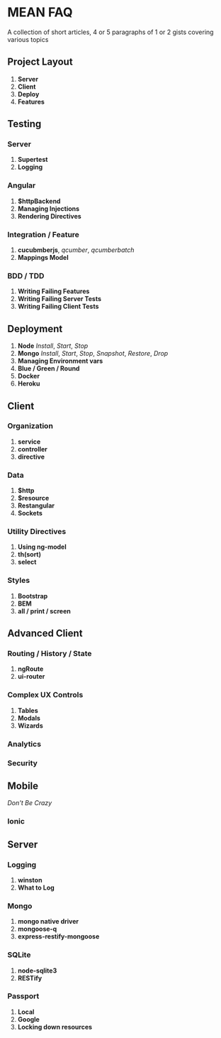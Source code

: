 # MEAN FAQ

A collection of short articles, 4 or 5 paragraphs of 1 or 2 gists covering
various topics

## Project Layout
1. **Server**
1. **Client**
1. **Deploy**
1. **Features**

## Testing
### Server
1. **Supertest**
1. **Logging**

### Angular
1. **$httpBackend**
1. **Managing Injections**
1. **Rendering Directives**

### Integration / Feature
1. **cucubmberjs**, *qcumber*, *qcumberbatch*
1. **Mappings Model**

### BDD / TDD
1. **Writing Failing Features**
1. **Writing Failing Server Tests**
1. **Writing Failing Client Tests**

## Deployment
1. **Node** *Install*, *Start*, *Stop*
1. **Mongo** *Install*, *Start*, *Stop*, *Snapshot*, *Restore*, *Drop*
1. **Managing Environment vars**
1. **Blue / Green / Round**
1. **Docker**
1. **Heroku**

## Client
### Organization
1. **service**
1. **controller**
1. **directive**

### Data
1. **$http**
1. **$resource**
1. **Restangular**
1. **Sockets**

### Utility Directives
1. **Using ng-model**
1. **th(sort)**
1. **select**

### Styles
1. **Bootstrap**
1. **BEM**
1. **all / print / screen**

## Advanced Client

### Routing / History / State

1. **ngRoute**
1. **ui-router**

### Complex UX Controls

1. **Tables**
1. **Modals**
1. **Wizards**

### Analytics

### Security

## Mobile
*Don't Be Crazy*

### Ionic

## Server
### Logging
1. **winston**
1. **What to Log**

### Mongo
1. **mongo native driver**
1. **mongoose-q**
1. **express-restify-mongoose**

### SQLite
1. **node-sqlite3**
1. **RESTify**

### Passport
1. **Local**
1. **Google**
1. **Locking down resources**
